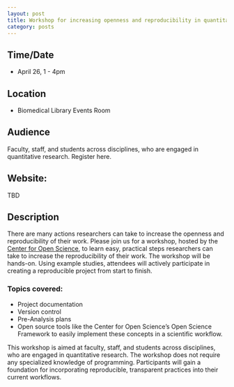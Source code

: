 ```yaml
---
layout: post
title: Workshop for increasing openness and reproducibility in quantitative research
category: posts
---
```


## Time/Date 

* April 26, 1 - 4pm 

## Location 

* Biomedical Library Events Room 

## Audience 

Faculty, staff, and students across disciplines, who are engaged in quantitative research. Register here. 

## Website: 

TBD 

## Description

There are many actions researchers can take to increase the openness and reproducibility of their work. Please join us for a workshop, hosted by the [Center for Open Science](https://cos.io/), to learn easy, practical steps researchers can take to increase the reproducibility of their work. The workshop will be hands-on. Using example studies, attendees will actively participate in creating a reproducible project from start to finish.

### Topics covered:

* Project documentation
* Version control
* Pre-Analysis plans
* Open source tools like the Center for Open Science’s Open Science Framework to easily implement these concepts in a  scientific workflow. 

This workshop is aimed at faculty, staff, and students across disciplines, who are engaged in quantitative research. The workshop does not require any specialized knowledge of programming. Participants will gain a foundation for incorporating reproducible, transparent practices into their current workflows.